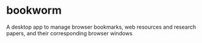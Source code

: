 # bookworm
A desktop app to manage browser bookmarks, web resources and research papers, and their corresponding browser windows
